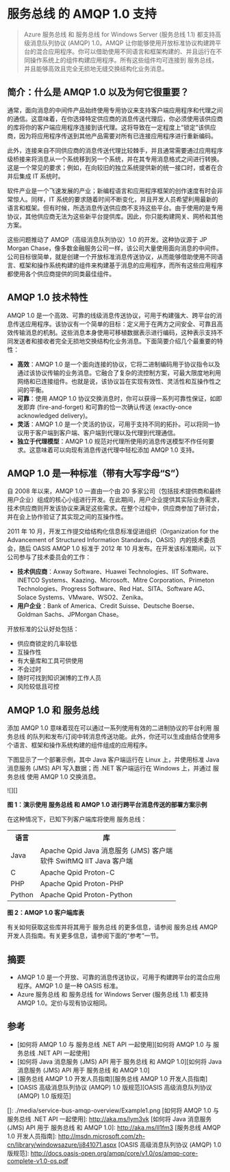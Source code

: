 # 服务总线 的 AMQP 1.0 支持

> Azure 服务总线 和 服务总线 for Windows Server (服务总线 1.1) 都支持高级消息队列协议 (AMQP) 1.0。AMQP 让你能够使用开放标准协议构建跨平台的混合应用程序。你可以借助使用不同语言和框架构建的、并且运行在不同操作系统上的组件构建应用程序。所有这些组件均可连接到 服务总线，并且能够高效且完全无损地无缝交换结构化业务消息。

## 简介：什么是 AMQP 1.0 以及为何它很重要？

通常，面向消息的中间件产品始终使用专用协议来支持客户端应用程序和代理之间的通信。这意味着，在你选择特定供应商的消息传送代理后，你必须使用该供应商的库将你的客户端应用程序连接到该代理。这将导致在一定程度上“锁定”该供应商，因为将应用程序传送到其他产品需要对所有已连接应用程序进行重新编码。

此外，连接来自不同供应商的消息传送代理比较棘手，并且通常需要通过应用程序级桥接来将消息从一个系统移到另一个系统，并在其专用消息格式之间进行转换。这是一个常见的要求；例如，在向较旧的独立系统提供新的统一接口时，或者在合并后集成 IT 系统时。

软件产业是一个飞速发展的产业；新编程语言和应用程序框架的创作速度有时会非常惊人。同样，IT 系统的要求随着时间不断变化，并且开发人员希望利用最新的语言和框架。但有时候，所选消息传送供应商不支持这些平台。由于使用的是专用协议，其他供应商无法为这些新平台提供库。因此，你只能构建网关、网桥和其他方案。

这些问题推动了 AMQP（高级消息队列协议）1.0 的开发。这种协议源于 JP Morgan Chase，像多数金融服务公司一样，该公司大量使用面向消息的中间件。公司目标很简单，就是创建一个开放标准消息传送协议，从而能够借助使用不同语言、框架和操作系统构建的组件来构建基于消息的应用程序，而所有这些应用程序都使用各个供应商提供的同类最佳组件。

## AMQP 1.0 技术特性

AMQP 1.0 是一个高效、可靠的线级消息传送协议，可用于构建强大、跨平台的消息传送应用程序。该协议有一个简单的目标：定义用于在两方之间安全、可靠且高效传输消息的机制。这些消息本身使用可移植数据表示进行编码，这种表示支持不同发送者和接收者完全无损地交换结构化业务消息。下面简要介绍几个最重要的特性：

-   **高效**：AMQP 1.0 是一个面向连接的协议，它将二进制编码用于协议指令以及通过该协议传输的业务消息。它融合了复杂的流控制方案，可最大限度地利用网络和已连接组件。也就是说，该协议旨在实现有效性、灵活性和互操作性之间的平衡。
-   **可靠**：使用 AMQP 1.0 协议交换消息时，你可以获得一系列可靠性保证，如即发即弃 (fire-and-forget) 和可靠的恰一次确认传送 (exactly-once acknowledged delivery)。
-   **灵活**：AMQP 1.0 是一个灵活的协议，可用于支持不同的拓扑。可以将同一协议用于客户端到客户端、客户端到代理以及代理到代理通信。
-   **独立于代理模型**：AMQP 1.0 规范对代理所使用的消息传送模型不作任何要求。这意味着可以向现有消息传送代理中轻松添加 AMQP 1.0 支持。

## AMQP 1.0 是一种标准（带有大写字母“S”）

自 2008 年以来，AMQP 1.0 一直由一个由 20 多家公司（包括技术提供商和最终用户企业）组成的核心小组进行开发。在此期间，用户企业提供其实际业务需求，技术供应商则开发该协议来满足这些需求。在整个过程中，供应商参加了研讨会，并在会上协作验证了其实现之间的互操作性。

2011 年 10 月，开发工作提交给结构化信息标准促进组织（Organization for the Advancement of Structured Information Standards，OASIS）内的技术委员会，随后 OASIS AMQP 1.0 标准于 2012 年 10 月发布。在开发该标准期间，以下公司参与了技术委员会的工作：

-   **技术供应商**：Axway Software、Huawei Technologies、IIT Software、INETCO Systems、Kaazing、Microsoft、Mitre Corporation、Primeton Technologies、Progress Software、Red Hat、SITA、Software AG、Solace Systems、VMware、WSO2、Zenika。
-   **用户企业**：Bank of America、Credit Suisse、Deutsche Boerse、Goldman Sachs、JPMorgan Chase。

开放标准的公认好处包括：

-   供应商锁定的几率较低
-   互操作性
-   有大量库和工具可供使用
-   不会过时
-   随时可找到知识渊博的工作人员
-   风险较低且可控

## AMQP 1.0 和 服务总线

添加 AMQP 1.0 意味着现在可以通过一系列使用有效的二进制协议的平台利用 服务总线 的队列和发布/订阅中转消息传送功能。此外，你还可以生成由结合使用多个语言、框架和操作系统构建的组件组成的应用程序。

下图显示了一个部署示例，其中 Java 客户端运行在 Linux 上，并使用标准 Java 消息服务 (JMS) API 写入数据；而 .NET 客户端运行在 Windows 上，并通过 服务总线 使用 AMQP 1.0 交换消息。

![][]

**图 1：演示使用 服务总线 和 AMQP 1.0 进行跨平台消息传送的部署方案示例**

在这种情况下，已知下列客户端库将使用 服务总线：

<table>
  <tr>
<th>语言</th>
<th>库</th>
  </tr>
  <tr>
<td>Java</td>
<td>Apache Qpid Java 消息服务 (JMS) 客户端<br/>
软件 SwiftMQ IIT Java 客户端</td>
  </tr>
  <tr>
<td>C</td>
<td>Apache Qpid Proton-C</td>
  </tr>
  <tr>
<td>PHP</td>
<td>Apache Qpid Proton-PHP</td>
  </tr>
  <tr>
<td>Python</td>
<td>Apache Qpid Proton-Python</td>
  </tr>

</table>

**图 2：AMQP 1.0 客户端库表**

有关如何获取这些库并将其用于 服务总线 的更多信息，请参阅 服务总线 AMQP 开发人员指南。有关更多信息，请参阅下面的“参考”一节。

## 摘要

-   AMQP 1.0 是一个开放、可靠的消息传送协议，可用于构建跨平台的混合应用程序。AMQP 1.0 是一种 OASIS 标准。
-   Azure 服务总线 和 服务总线 for Windows Server (服务总线 1.1) 都支持 AMQP 1.0。定价与现有协议相同。

## 参考

-   [如何将 AMQP 1.0 与 服务总线 .NET API 一起使用][如何将 AMQP 1.0 与 服务总线 .NET API 一起使用]
-   [如何将 Java 消息服务 (JMS) API 用于 服务总线 和 AMQP 1.0][如何将 Java 消息服务 (JMS) API 用于 服务总线 和 AMQP 1.0]
-   [服务总线 AMQP 1.0 开发人员指南][服务总线 AMQP 1.0 开发人员指南]
-   [OASIS 高级消息队列协议 (AMQP) 1.0 版规范][OASIS 高级消息队列协议 (AMQP) 1.0 版规范]

  []: ./media/service-bus-amqp-overview/Example1.png
  [如何将 AMQP 1.0 与 服务总线 .NET API 一起使用]: http://aka.ms/lym3vk
  [如何将 Java 消息服务 (JMS) API 用于 服务总线 和 AMQP 1.0]: http://aka.ms/ll1fm3
  [服务总线 AMQP 1.0 开发人员指南]: http://msdn.microsoft.com/zh-cn/library/windowsazure/jj841071.aspx
  [OASIS 高级消息队列协议 (AMQP) 1.0 版规范]: http://docs.oasis-open.org/amqp/core/v1.0/os/amqp-core-complete-v1.0-os.pdf
